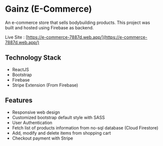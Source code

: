 # Gainz (E-Commerce)

An e-commerce store that sells bodybuilding products. This project was built and hosted using Firebase as backend.

Live Site : [https://e-commerce-7887d.web.app/](https://e-commerce-7887d.web.app/)

## Technology Stack

- ReactJS
- Bootstrap
- Firebase
- Stripe Extension (From Firebase)

## Features

- Responsive web design
- Customized bootstrap default style with SASS
- User Authentication
- Fetch list of products information from no-sql database (Cloud Firestore)
- Add, modify and delete items from shopping cart
- Checkout payment with Stripe
